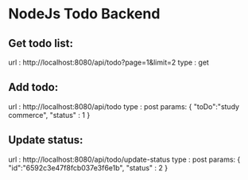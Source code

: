 # NodeJs Todo Backend

Get todo list:
--------------
url  :  http://localhost:8080/api/todo?page=1&limit=2
type :  get


Add todo:
---------
url  :  http://localhost:8080/api/todo
type :  post
params:
{
    "toDo":"study commerce",
    "status" : 1
}


Update status:
--------------
url  :  http://localhost:8080/api/todo/update-status
type :  post
params:
{
    "id":"6592c3e47f8fcb037e3f6e1b",
    "status" : 2
}
